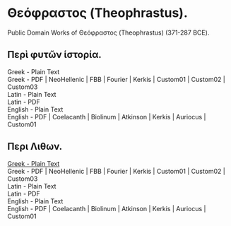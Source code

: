 # Θεόφραστος (Theophrastus).

Public Domain Works of Θεόφραστος (Theophrastus) (371-287 BCE).

## Περὶ φυτῶν ἱστορία.

Greek - Plain Text  
Greek - PDF | NeoHellenic | FBB | Fourier | Kerkis | Custom01 | Custom02 | Custom03  
Latin - Plain Text  
Latin - PDF  
English - Plain Text  
English - PDF | Coelacanth | Biolinum | Atkinson | Kerkis | Auriocus | Custom01  

## Περι Λιθων.

[Greek - Plain Text](on-stones/full-text-greek.md)  
Greek - PDF | NeoHellenic | FBB | Fourier | Kerkis | Custom01 | Custom02 | Custom03  
Latin - Plain Text  
Latin - PDF  
English - Plain Text  
English - PDF | Coelacanth | Biolinum | Atkinson | Kerkis | Auriocus | Custom01  
